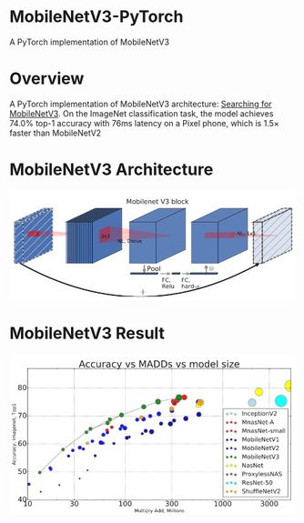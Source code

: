 # MobileNetV3-PyTorch
A PyTorch implementation of MobileNetV3

# Overview
A PyTorch implementation of MobileNetV3 architecture: [Searching for MobileNetV3](https://arxiv.org/pdf/1905.02244.pdf). On the ImageNet classification task, the model achieves 74.0% top-1 accuracy with 76ms latency on a Pixel phone, which is 1.5× faster than MobileNetV2

# MobileNetV3 Architecture
![Alt text](./assets/seblock.png)

# MobileNetV3 Result
![Alt text](./assets/flops.png)
